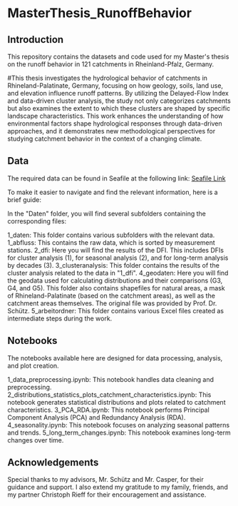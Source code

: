 # MasterThesis_RunoffBehavior

## Introduction
This repository contains the datasets and code used for my Master's thesis on the runoff behavior in 121 catchments in Rheinland-Pfalz, Germany. 

#This thesis investigates the hydrological behavior of catchments in Rhineland-Palatinate, Germany, focusing on how geology, soils, land use, and elevation influence runoff patterns. By utilizing the Delayed-Flow Index and data-driven cluster analysis, the study not only categorizes catchments but also examines the extent to which these clusters are shaped by specific landscape characteristics. This work enhances the understanding of how environmental factors shape hydrological responses through data-driven approaches, and it demonstrates new methodological perspectives for studying catchment behavior in the context of a changing climate.

## Data
The required data can be found in Seafile at the following link:
[Seafile Link](https://seafile.rlp.net/d/c4500c173e754793bec8/)

To make it easier to navigate and find the relevant information, here is a brief guide:

In the "Daten" folder, you will find several subfolders containing the corresponding files:

1_daten: This folder contains various subfolders with the relevant data.
1_abfluss: This contains the raw data, which is sorted by measurement stations.
2_dfi: Here you will find the results of the DFI. This includes DFIs for cluster analysis (1), for seasonal analysis (2), and for long-term analysis by decades (3).
3_clusteranalysis: This folder contains the results of the cluster analysis related to the data in "1_dfi".
4_geodaten: Here you will find the geodata used for calculating distributions and their comparisons (G3, G4, and G5). This folder also contains shapefiles for natural areas, a mask of Rhineland-Palatinate (based on the catchment areas), as well as the catchment areas themselves. The original file was provided by Prof. Dr. Schütz.
5_arbeitordner: This folder contains various Excel files created as intermediate steps during the work.

## Notebooks
The notebooks available here are designed for data processing, analysis, and plot creation.

1_data_preprocessing.ipynb: This notebook handles data cleaning and preprocessing.
2_distributions_statistics_plots_catchment_characteristics.ipynb: This notebook generates statistical distributions and plots related to catchment characteristics.
3_PCA_RDA.ipynb: This notebook performs Principal Component Analysis (PCA) and Redundancy Analysis (RDA).
4_seasonality.ipynb: This notebook focuses on analyzing seasonal patterns and trends.
5_long_term_changes.ipynb: This notebook examines long-term changes over time.


## Acknowledgements
Special thanks to my advisors, Mr. Schütz and Mr. Casper, for their guidance and support.
I also extend my gratitude to my family, friends, and my partner Christoph Rieff for their encouragement and assistance.
